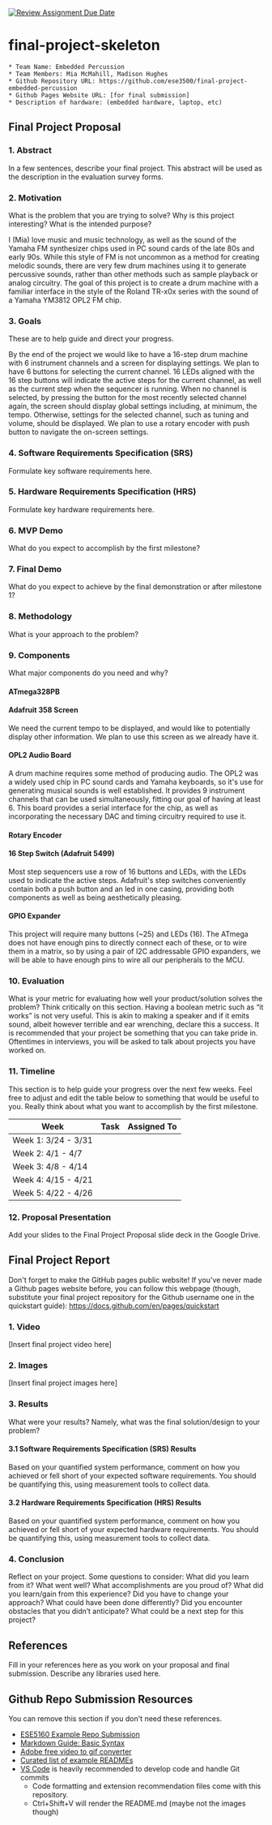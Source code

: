 [![Review Assignment Due Date](https://classroom.github.com/assets/deadline-readme-button-24ddc0f5d75046c5622901739e7c5dd533143b0c8e959d652212380cedb1ea36.svg)](https://classroom.github.com/a/2TmiRqwI)
# final-project-skeleton

    * Team Name: Embedded Percussion
    * Team Members: Mia McMahill, Madison Hughes
    * Github Repository URL: https://github.com/ese3500/final-project-embedded-percussion
    * Github Pages Website URL: [for final submission]
    * Description of hardware: (embedded hardware, laptop, etc) 

## Final Project Proposal

### 1. Abstract

In a few sentences, describe your final project. This abstract will be used as the description in the evaluation survey forms.

### 2. Motivation

What is the problem that you are trying to solve? Why is this project interesting? What is the intended purpose?

I (Mia) love music and music technology, as well as the sound of the Yamaha FM synthesizer chips used in PC sound cards of the late 80s and early 90s. While this style of FM is not uncommon as a method for creating melodic sounds, there are very few drum machines using it to generate percussive sounds, rather than other methods such as sample playback or analog circuitry. The goal of this project is to create a drum machine with a familiar interface in the style of the Roland TR-x0x series with the sound of a Yamaha YM3812 OPL2 FM chip.

### 3. Goals

These are to help guide and direct your progress.

By the end of the project we would like to have a 16-step drum machine with 6 instrument channels and a screen for displaying settings. We plan to have 6 buttons for selecting the current channel. 16 LEDs aligned with the 16 step buttons will indicate the active steps for the current channel, as well as the current step when the sequencer is running. When no channel is selected, by pressing the button for the most recently selected channel again, the screen should display global settings including, at minimum, the tempo. Otherwise, settings for the selected channel, such as tuning and volume, should be displayed. We plan to use a rotary encoder with push button to navigate the on-screen settings.

### 4. Software Requirements Specification (SRS)

Formulate key software requirements here.

### 5. Hardware Requirements Specification (HRS)

Formulate key hardware requirements here.

### 6. MVP Demo

What do you expect to accomplish by the first milestone?

### 7. Final Demo

What do you expect to achieve by the final demonstration or after milestone 1?

### 8. Methodology

What is your approach to the problem?

### 9. Components

What major components do you need and why?

#### ATmega328PB

#### Adafruit 358 Screen

We need the current tempo to be displayed, and would like to potentially display other information. We plan to use this screen as we already have it.

#### OPL2 Audio Board

A drum machine requires some method of producing audio. The OPL2 was a widely used chip in PC sound cards and Yamaha keyboards, so it's use for generating musical sounds is well established. It provides 9 instrument channels that can be used simultaneously, fitting our goal of having at least 6. This board provides a serial interface for the chip, as well as incorporating the necessary DAC and timing circuitry required to use it.

#### Rotary Encoder

#### 16 Step Switch (Adafruit 5499)

Most step sequencers use a row of 16 buttons and LEDs, with the LEDs used to indicate the active steps. Adafruit's step switches conveniently contain both a push button and an led in one casing, providing both components as well as being aesthetically pleasing.

#### GPIO Expander

This project will require many buttons (~25) and LEDs (16). The ATmega does not have enough pins to directly connect each of these, or to wire them in a matrix, so by using a pair of I2C addressable GPIO expanders, we will be able to have enough pins to wire all our peripherals to the MCU.

### 10. Evaluation

What is your metric for evaluating how well your product/solution solves the problem? Think critically on this section. Having a boolean metric such as “it works” is not very useful. This is akin to making a speaker and if it emits sound, albeit however terrible and ear wrenching, declare this a success.
It is recommended that your project be something that you can take pride in. Oftentimes in interviews, you will be asked to talk about projects you have worked on.

### 11. Timeline

This section is to help guide your progress over the next few weeks. Feel free to adjust and edit the table below to something that would be useful to you. Really think about what you want to accomplish by the first milestone.

| **Week**            | **Task** | **Assigned To**    |
|----------           |--------- |------------------- |
| Week 1: 3/24 - 3/31 |          |                    |
| Week 2: 4/1 - 4/7   |          |                    |
| Week 3: 4/8 - 4/14  |          |                    |
| Week 4: 4/15 - 4/21 |          |                    |
| Week 5: 4/22 - 4/26 |          |                    |

### 12. Proposal Presentation

Add your slides to the Final Project Proposal slide deck in the Google Drive.

## Final Project Report

Don't forget to make the GitHub pages public website!
If you’ve never made a Github pages website before, you can follow this webpage (though, substitute your final project repository for the Github username one in the quickstart guide):  <https://docs.github.com/en/pages/quickstart>

### 1. Video

[Insert final project video here]

### 2. Images

[Insert final project images here]

### 3. Results

What were your results? Namely, what was the final solution/design to your problem?

#### 3.1 Software Requirements Specification (SRS) Results

Based on your quantified system performance, comment on how you achieved or fell short of your expected software requirements. You should be quantifying this, using measurement tools to collect data.

#### 3.2 Hardware Requirements Specification (HRS) Results

Based on your quantified system performance, comment on how you achieved or fell short of your expected hardware requirements. You should be quantifying this, using measurement tools to collect data.

### 4. Conclusion

Reflect on your project. Some questions to consider: What did you learn from it? What went well? What accomplishments are you proud of? What did you learn/gain from this experience? Did you have to change your approach? What could have been done differently? Did you encounter obstacles that you didn’t anticipate? What could be a next step for this project?

## References

Fill in your references here as you work on your proposal and final submission. Describe any libraries used here.

## Github Repo Submission Resources

You can remove this section if you don't need these references.

* [ESE5160 Example Repo Submission](https://github.com/ese5160/example-repository-submission)
* [Markdown Guide: Basic Syntax](https://www.markdownguide.org/basic-syntax/)
* [Adobe free video to gif converter](https://www.adobe.com/express/feature/video/convert/video-to-gif)
* [Curated list of example READMEs](https://github.com/matiassingers/awesome-readme)
* [VS Code](https://code.visualstudio.com/) is heavily recommended to develop code and handle Git commits
  * Code formatting and extension recommendation files come with this repository.
  * Ctrl+Shift+V will render the README.md (maybe not the images though)
